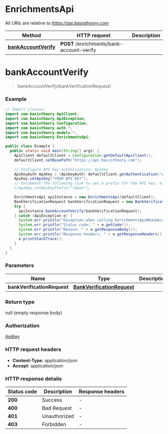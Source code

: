 # EnrichmentsApi

All URIs are relative to *https://api.basistheory.com*

| Method | HTTP request | Description |
|------------- | ------------- | -------------|
| [**bankAccountVerify**](EnrichmentsApi.md#bankAccountVerify) | **POST** /enrichments/bank-account-verify |  |


<a name="bankAccountVerify"></a>
# **bankAccountVerify**
> bankAccountVerify(bankVerificationRequest)



### Example
```java
// Import classes:
import com.basistheory.ApiClient;
import com.basistheory.ApiException;
import com.basistheory.Configuration;
import com.basistheory.auth.*;
import com.basistheory.models.*;
import com.basistheory.EnrichmentsApi;

public class Example {
  public static void main(String[] args) {
    ApiClient defaultClient = Configuration.getDefaultApiClient();
    defaultClient.setBasePath("https://api.basistheory.com");
    
    // Configure API key authorization: ApiKey
    ApiKeyAuth ApiKey = (ApiKeyAuth) defaultClient.getAuthentication("ApiKey");
    ApiKey.setApiKey("YOUR API KEY");
    // Uncomment the following line to set a prefix for the API key, e.g. "Token" (defaults to null)
    //ApiKey.setApiKeyPrefix("Token");

    EnrichmentsApi apiInstance = new EnrichmentsApi(defaultClient);
    BankVerificationRequest bankVerificationRequest = new BankVerificationRequest(); // BankVerificationRequest | 
    try {
      apiInstance.bankAccountVerify(bankVerificationRequest);
    } catch (ApiException e) {
      System.err.println("Exception when calling EnrichmentsApi#bankAccountVerify");
      System.err.println("Status code: " + e.getCode());
      System.err.println("Reason: " + e.getResponseBody());
      System.err.println("Response headers: " + e.getResponseHeaders());
      e.printStackTrace();
    }
  }
}
```

### Parameters

| Name | Type | Description  | Notes |
|------------- | ------------- | ------------- | -------------|
| **bankVerificationRequest** | [**BankVerificationRequest**](BankVerificationRequest.md)|  | |

### Return type

null (empty response body)

### Authorization

[ApiKey](../README.md#ApiKey)

### HTTP request headers

 - **Content-Type**: application/json
 - **Accept**: application/json

### HTTP response details
| Status code | Description | Response headers |
|-------------|-------------|------------------|
| **200** | Success |  -  |
| **400** | Bad Request |  -  |
| **401** | Unauthorized |  -  |
| **403** | Forbidden |  -  |

